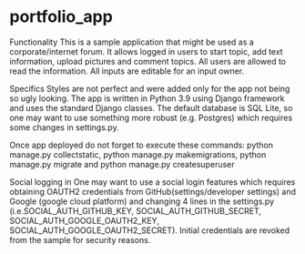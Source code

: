 # portfolio_app
Functionality 
This is a sample application that might be used as a corporate/internet forum. It allows logged in users to start topic, add text information, upload pictures and comment topics. All users are allowed to read the information. All inputs are editable for an input owner.

Specifics
Styles are not perfect and were added only for the app not being so ugly looking. The app is written in Python 3.9 using Django framework and uses the standard Django classes. The default database is SQL Lite, so one may want to use something more robust (e.g. Postgres) which requires some changes in settings.py.


Once app deployed do not forget to execute these commands: python manage.py collectstatic, python manage.py makemigrations, python manage.py migrate and python manage.py createsuperuser

Social logging in
One may want to use a social login features which requires obtaining OAUTH2 credentials from GitHub(settings/developer settings) and Google (google cloud platform) and changing 4 lines in the settings.py (i.e.SOCIAL_AUTH_GITHUB_KEY, SOCIAL_AUTH_GITHUB_SECRET, SOCIAL_AUTH_GOOGLE_OAUTH2_KEY, SOCIAL_AUTH_GOOGLE_OAUTH2_SECRET). Initial credentials are revoked from the sample for security reasons.
